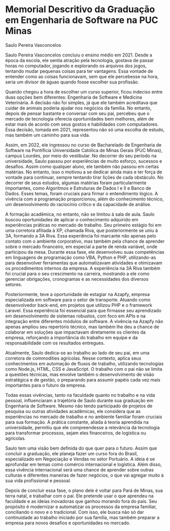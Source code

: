 # Memorial Descritivo da Graduação em Engenharia de Software na PUC Minas

Saulo Pereira Vasconcelos

Saulo Pereira Vasconcelos concluiu o ensino médio em 2021. Desde a época da escola, ele sentia atração pela tecnologia, gostava de passar horas no computador, jogando e explorando os arquivos dos jogos, tentando mudar pequenas coisas para ter vantagens. Essa vontade de entender como as coisas funcionavam, sem que ele percebesse na hora, seria um divisor de águas quando fosse escolher sua profissão.

Quando chegou a hora de escolher um curso superior, ficou indeciso entre duas opções bem diferentes: Engenharia de Software e Medicina Veterinária. A decisão não foi simples, já que ele também acreditava que cuidar de animais poderia ajudar nos negócios da família. No entanto, depois de pensar bastante e conversar com seu pai, percebeu que o mercado de tecnologia oferecia oportunidades bem melhores, além de estar mais de acordo com seus gostos e habilidades com computadores. Essa decisão, tomada em 2021, representou não só uma escolha de estudo, mas também um caminho para sua vida.

Assim, em 2022, ele ingressou no curso de Bacharelado de Engenharia de Software na
Pontifícia Universidade Católica de Minas Gerais (PUC Minas), campus
Lourdes, por meio do vestibular. No decorrer do seu período na universidade, Saulo passou por experiências de muito esforço, sucessos e desafios. Assim como qualquer aluno, ele também não passou em certas matérias. No entanto, isso o motivou a se dedicar ainda mais e ter força de vontade para continuar, sempre tentando tirar lições de cada obstáculo. No decorrer de seus estudos, algumas matérias foram particularmente importantes, como Algoritmos e Estruturas de Dados I e II e Banco de Dados. Esses temas, foram cruciais para firmar o entendimento lógico. A vivência com a programação proporcionou, além do conhecimento técnico, um desenvolvimento do raciocínio crítico e da capacidade de análise.


A formação acadêmica, no entanto, não se limitou à sala de aula. Saulo
buscou oportunidades de aplicar o conhecimento adquirido em experiências
práticas no mercado de trabalho. Seu primeiro estágio foi em uma
corretora afiliada à XP, chamada Riva, que posteriormente se uniu à
3A, formando a 3A Riva. Essa experiência foi marcante não apenas
pelo contato com o ambiente corporativo, mas também pela chance de
aprender sobre o mercado financeiro, em especial a parte de renda variável, onde participou da mesa. Durante essa fase, ele desenvolveu suas competências em linguagens de programação como VBA, Python e PHP, utilizando-as para desenvolver ferramentas que automatizavam atividades e otimizavam os procedimentos internos da empresa. A experiência na 3A Riva também foi crucial para o seu crescimento na carreira, mostrando a ele como gerenciar obrigações, cronogramas e as necessidades dos diversos setores.

Posteriormente, teve a oportunidade de estagiar na Azapfy, empresa
especializada em software para o setor de transporte. Atuando como
desenvolvedor back-end, em projetos que utilizou PHP e o
framework Laravel. Essa experiência foi essencial para que
firmasse seu aprendizado em desenvolvimento de sistemas robustos,
com foco em APIs e na integração entre diferentes módulos de software. A
vivência na Azapfy não apenas ampliou seu repertório técnico, mas também
lhe deu a chance de colaborar em soluções que impactavam diretamente os
clientes da empresa, reforçando a importância do trabalho em equipe e da
responsabilidade com os resultados entregues.

Atualmente, Saulo dedica-se ao trabalho ao lado de seu pai, em uma
corretora de commodities agrícolas. Nesse contexto, aplica seus conhecimentos em
automação de fluxos de trabalho, utilizando tecnologias como
Node.js, HTML, CSS e JavaScript. O trabalho com o pai não se limita a questões técnicas, mas
envolve também o desenvolvimento de visão estratégica e de gestão,
o preparando para assumir papéis cada vez mais importantes para o futuro da
empresa.

Todas essas vivências, tanto na faculdade quanto no trabalho e na vida pessoal, influenciaram a trajetória de Saulo durante sua graduação em Engenharia de Software. Mesmo não tendo participado de projetos de pesquisa ou outras atividades acadêmicas, ele considera que as experiências no mercado de trabalho e no ambiente familiar foram cruciais para sua formação. A prática constante, aliada à teoria aprendida na universidade, permitiu que ele compreendesse a relevância da tecnologia para transformar processos, sejam eles financeiros, de logística ou agrícolas.

Saulo tem uma visão bem definida do que quer para o futuro. Assim que concluir a graduação, ele planeja fazer um curso fora do Brasil, especializado em Negociação e Vendas no setor Portuário. A ideia é se aprofundar em temas como comércio internacional e logística. Além disso, essa vivência internacional será uma chance de aprender sobre outras culturas e diferentes maneiras de fazer negócios, o que vai agregar muito à sua vida profissional e pessoal.

Depois de concluir essa fase, o plano dele é voltar para Pará de Minas, sua terra natal, e trabalhar com o pai. Ele pretende usar o que aprendeu na faculdade e as ideias inovadoras que ganhou morando fora do país. Seu propósito é modernizar e automatizar os processos da empresa familiar, conciliando o novo e o tradicional. Com isso, ele busca não só dar continuidade ao trabalho iniciado por sua família, mas também preparar a empresa para novos desafios e oportunidades no mercado.
